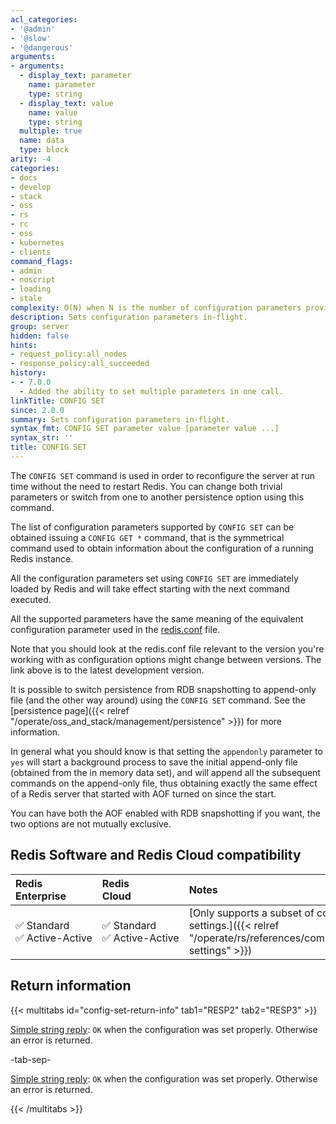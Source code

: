 ```yaml
---
acl_categories:
- '@admin'
- '@slow'
- '@dangerous'
arguments:
- arguments:
  - display_text: parameter
    name: parameter
    type: string
  - display_text: value
    name: value
    type: string
  multiple: true
  name: data
  type: block
arity: -4
categories:
- docs
- develop
- stack
- oss
- rs
- rc
- oss
- kubernetes
- clients
command_flags:
- admin
- noscript
- loading
- stale
complexity: O(N) when N is the number of configuration parameters provided
description: Sets configuration parameters in-flight.
group: server
hidden: false
hints:
- request_policy:all_nodes
- response_policy:all_succeeded
history:
- - 7.0.0
  - Added the ability to set multiple parameters in one call.
linkTitle: CONFIG SET
since: 2.0.0
summary: Sets configuration parameters in-flight.
syntax_fmt: CONFIG SET parameter value [parameter value ...]
syntax_str: ''
title: CONFIG SET
---
```

The `CONFIG SET` command is used in order to reconfigure the server at run time
without the need to restart Redis.
You can change both trivial parameters or switch from one to another persistence
option using this command.

The list of configuration parameters supported by `CONFIG SET` can be obtained
issuing a `CONFIG GET *` command, that is the symmetrical command used to obtain
information about the configuration of a running Redis instance.

All the configuration parameters set using `CONFIG SET` are immediately loaded
by Redis and will take effect starting with the next command executed.

All the supported parameters have the same meaning of the equivalent
configuration parameter used in the [redis.conf][hgcarr22rc] file.

[hgcarr22rc]: http://github.com/redis/redis/raw/unstable/redis.conf

Note that you should look at the redis.conf file relevant to the version you're
working with as configuration options might change between versions. The link
above is to the latest development version.

It is possible to switch persistence from RDB snapshotting to append-only file
(and the other way around) using the `CONFIG SET` command.
See the [persistence page]({{< relref "/operate/oss_and_stack/management/persistence" >}}) for more information.

In general what you should know is that setting the `appendonly` parameter to
`yes` will start a background process to save the initial append-only file
(obtained from the in memory data set), and will append all the subsequent
commands on the append-only file, thus obtaining exactly the same effect of a
Redis server that started with AOF turned on since the start.

You can have both the AOF enabled with RDB snapshotting if you want, the two
options are not mutually exclusive.

## Redis Software and Redis Cloud compatibility

| Redis<br />Enterprise | Redis<br />Cloud | <span style="min-width: 9em; display: table-cell">Notes</span> |
|:----------------------|:-----------------|:------|
| <span title="Supported">&#x2705; Standard</span><br /><span title="Supported"><nobr>&#x2705; Active-Active</nobr></span> | <span title="Supported">&#x2705; Standard</span><br /><span title="Supported"><nobr>&#x2705; Active-Active</nobr></span> | [Only supports a subset of configuration settings.]({{< relref "/operate/rs/references/compatibility/config-settings" >}}) |

## Return information

{{< multitabs id="config-set-return-info" 
    tab1="RESP2" 
    tab2="RESP3" >}}

[Simple string reply](../../develop/reference/protocol-spec#simple-strings): `OK` when the configuration was set properly. Otherwise an error is returned.

-tab-sep-

[Simple string reply](../../develop/reference/protocol-spec#simple-strings): `OK` when the configuration was set properly. Otherwise an error is returned.

{{< /multitabs >}}
